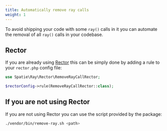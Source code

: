 ```yaml
---
title: Automatically remove ray calls
weight: 1
---
```


To avoid shipping your code with some `ray()` calls in it you can automate the removal of all `ray()` calls in your codebase.

## Rector
If you are already using [Rector](https://getrector.com/) this can be simply done by adding a rule to your `rector.php` config file:

```php
use Spatie\Ray\Rector\RemoveRayCallRector;

$rectorConfig->rule(RemoveRayCallRector::class);
```

## If you are not using Rector
If you are not using Rector you can use the script provided by the package:

```bash
./vendor/bin/remove-ray.sh <path>
```
